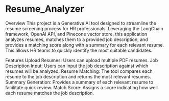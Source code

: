 # Resume_Analyzer

Overview
This project is a Generative AI tool designed to streamline the resume screening process for HR professionals. Leveraging the LangChain framework, OpenAI API, and Pinecone vector store, this application analyzes resumes, matches them to a provided job description, and provides a matching score along with a summary for each relevant resume. This allows HR teams to quickly identify the most suitable candidates.

Features
Upload Resumes: Users can upload multiple PDF resumes.
Job Description Input: Users can input the job description against which resumes will be analyzed.
Resume Matching: The tool compares each resume to the job description and returns the most relevant resumes.
Summary Generation: Provides a summary of each relevant resume to facilitate quick review.
Match Score: Assigns a score indicating how well each resume matches the job description.
